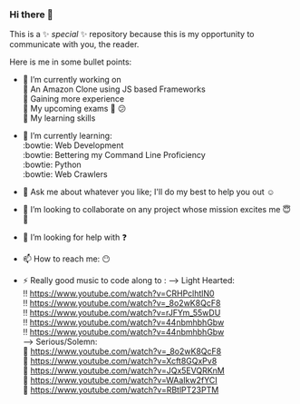 ### Hi there 👋

This is a ✨ _special_ ✨ repository because this is my opportunity to communicate with you, the reader.

Here is me in some bullet points:

- 🔭 I’m currently working on </br>
    :steam_locomotive: An Amazon Clone using JS based Frameworks </br>
    :steam_locomotive: Gaining more experience </br>
    :steam_locomotive: My upcoming exams :grimacing: :confused: </br>
    :steam_locomotive: My learning skills </br>
    
- 🌱 I’m currently learning:  </br>
    :bowtie: Web Development </br>
    :bowtie: Bettering my Command Line Proficiency  </br>
    :bowtie: Python  </br>
    :bowtie: Web Crawlers </br>
    
- 💬 Ask me about whatever you like; I'll do my best to help you out :relaxed: 
- 👯 I’m looking to collaborate on any project whose mission excites me :innocent: :musical_note:
- 🤔 I’m looking for help with :question:

- 📫 How to reach me: :no_mouth:
<!-- - 😄 Pronouns: ... -->
- ⚡ Really good music to code along to : 
 --> Light Hearted: </br>
    :bangbang: https://www.youtube.com/watch?v=CRHPclhtlN0 </br>
    :bangbang: https://www.youtube.com/watch?v=_8o2wK8QcF8 </br>
    :bangbang: https://www.youtube.com/watch?v=rJFYm_55wDU </br>
    :bangbang: https://www.youtube.com/watch?v=44nbmhbhGbw </br>
    :bangbang: https://www.youtube.com/watch?v=44nbmhbhGbw </br>
 --> Serious/Solemn: </br>
    :100: https://www.youtube.com/watch?v=_8o2wK8QcF8 </br>
    :100: https://www.youtube.com/watch?v=Xcft8GQxPv8 </br>
    :100: https://www.youtube.com/watch?v=JQx5EVQRKnM </br>
    :100: https://www.youtube.com/watch?v=WAaIkw2fYCI </br>
    :100: https://www.youtube.com/watch?v=RBtlPT23PTM </br>
